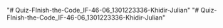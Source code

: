 "# Quiz-FInish-the-Code_IF-46-06_1301223336-Khidir-Julian" 
"# Quiz-FInish-the-Code_IF-46-06_1301223336-Khidir-Julian" 
